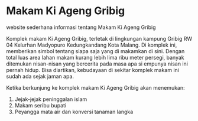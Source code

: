 # Makam Ki Ageng Gribig
website sederhana informasi tentang Makam Ki Ageng Gribig

Komplek makam Ki Ageng Gribig, terletak di lingkungan kampung Gribig RW 04 Kelurhan Madyopuro Kedungkandang Kota Malang. Di komplek ini, memberikan simbol tentang siapa saja yang di makamkan di sini. Dengan total luas area lahan makam kurang lebih lima ribu meter persegi, banyak ditemukan nisan-nisan yang bercerita pada masa apa si empunya nisan ini pernah hidup. Bisa diartikan, kebudayaan di sekitar komplek makam ini sudah ada sejak jaman apa.

Ketika berkunjung ke komplek makam Ki Ageng Gribig akan menemukan:

1. Jejak-jejak peninggalan islam
2. Makam seribu bupati
3. Peyangga mata air dan konversi tanaman langka
